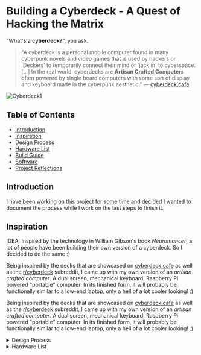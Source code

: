 # Building a Cyberdeck - A Quest of Hacking the Matrix

"What's a **cyberdeck?**", you ask.

>"A cyberdeck is a personal mobile computer found in many cyberpunk novels and video games that is used by hackers or 'Deckers' to temporarily connect their mind or 'jack in' to cyberspace. [...] In the real world, cyberdecks are **Artisan Crafted Computers** often powered by single board computers with some sort of display and keyboard made in the cyberpunk aesthetic."
> — [cyberdeck.cafe](https://www.cyberdeck.cafe)

![Cyberdeck1](https://github.com/Cup-of-Code/Cyberdeck/assets/102232378/b01c228d-b235-477c-a837-bdac2ef96703)


## Table of Contents
- [Introduction](#introduction)
- [Inspiration](#inspiration)
- [Design Process](#design-process)
- [Hardware List](#hardware-list)
- [Build Guide](#Build-Guide)
- [Software](#Software)
- [Project Reflections](#project-reflections)
  

## Introduction
I have been working on this project for some time and decided I wanted to document the process while I work on the last steps to finish it.

## Inspiration
IDEA: Inspired by the technology in William Gibson's book *Neuromancer*, a lot of people have been building their own version of a cyberdeck. So I decided to do the same :)

Being inspired by the decks that are showcased on [cyberdeck.cafe](https://www.cyberdeck.cafe) as well as the [r/cyberdeck](https://www.reddit.com/r/cyberdeck) subreddit, I came up with my own version of an *artisan crafted computer*. A dual screen, mechanical keyboard, Raspberry Pi powered "portable" computer. In its finished form, it will probably be functionally similar to a low-end laptop, only a hell of a lot cooler looking! :)

Being inspired by the decks that are showcased on [cyberdeck.cafe](https://www.cyberdeck.cafe) as well as the [r/cyberdeck](https://www.reddit.com/r/cyberdeck) subreddit, I came up with my own version of an *artisan crafted computer*. A dual screen, mechanical keyboard, Raspberry Pi powered "portable" computer. In its finished form, it will probably be functionally similar to a low-end laptop, only a hell of a lot cooler looking! :)

<details>

<summary>Design Process</summary>

## Design Process:
The shell of the deck is designed by me in Fusion360 with the model looking like this:

![shell housing 3](https://github.com/Cup-of-Code/Cyberdeck/assets/102232378/1bec13af-5b7d-4786-8f1b-4792befdce49)
(The honeycomb grid here will later be filled by individual hexagons printed in transparent PLA that will allow the passthrough of RGB backlight)




The process of getting to this version of the housing was quite long. It took many printed iterations and consequent design alterations before landing on the model above. And there is room for improvement. Currently, the spacing between the edge of the screen, where the HDMI-in port sits, is too close to the edge of the housing, which makes it difficult to attach an HDMI cable that fits, therefore angled contacts and flat FFC cables are used instead.
</details>


<details> 
<summary>Hardware List</summary>

  ## Hardware List:
  
The following is an approximate list of materials used in this build:

- 3D printed housing.
- 2x 7" Waveshare LCD displays.
- One mechanical keyboard:
  - DZ60 RGB PCB,
  - Gazzew Boba U4T silent tactile switches,
  - Honey and milk XDA keycap set.
- Raspberry Pi 5 8GB version.
- A small 4 port USB A 3.0 hub.
- Some type of battery power solution (TBD since the Pi5 has higher power requirements than its predecessors).
- (and a whole lot of cables).
</details>
